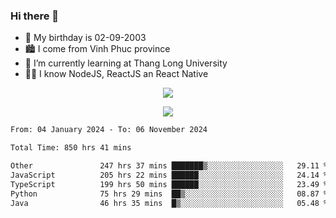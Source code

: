 ### Hi there 👋
- 🎂 My birthday is 02-09-2003
- 🏙️ I come from Vinh Phuc province
- 🌱 I’m currently learning at Thang Long University
- 🧑‍💻 I know NodeJS, ReactJS an React Native
<p align="center"><img src="https://github-readme-stats.vercel.app/api?username=tmquang0209&show_icons=true&theme=gradient"></p>
<p align="center"><img src="https://github-readme-stats.vercel.app/api/top-langs/?username=tmquang0209&hide=scss,css&langs_count=10"></p>
<!--START_SECTION:waka-->

```txt
From: 04 January 2024 - To: 06 November 2024

Total Time: 850 hrs 41 mins

Other               247 hrs 37 mins ███████▒░░░░░░░░░░░░░░░░░   29.11 %
JavaScript          205 hrs 22 mins ██████░░░░░░░░░░░░░░░░░░░   24.14 %
TypeScript          199 hrs 50 mins ██████░░░░░░░░░░░░░░░░░░░   23.49 %
Python              75 hrs 29 mins  ██▒░░░░░░░░░░░░░░░░░░░░░░   08.87 %
Java                46 hrs 35 mins  █▒░░░░░░░░░░░░░░░░░░░░░░░   05.48 %
```

<!--END_SECTION:waka-->
